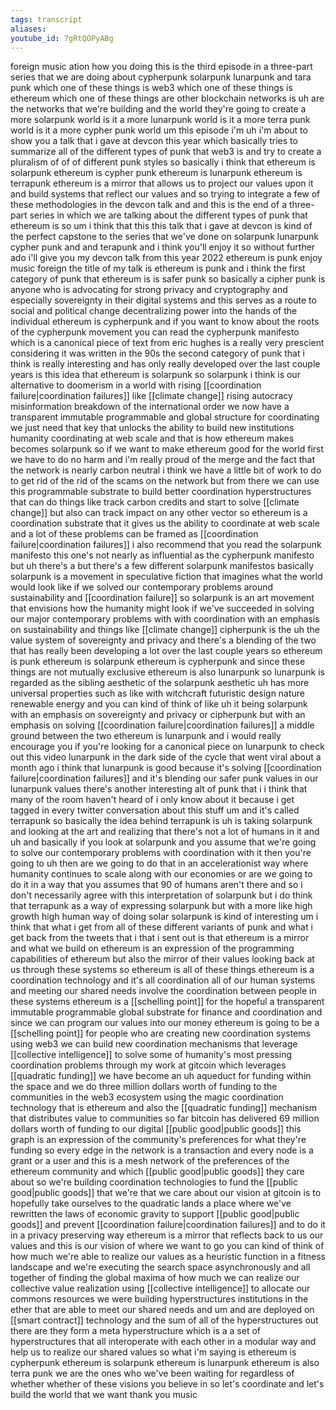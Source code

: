 ```yaml
---
tags: transcript
aliases:
youtube_id: 7gRtQOPyABg
---
```


foreign music ation how you doing this is the third episode in a three-part series that we are doing about cypherpunk solarpunk lunarpunk and tara punk which one of these things is web3 which one of these things is ethereum which one of these things are other blockchain networks is uh are the networks that we're building and the world they're going to create a more solarpunk world is it a more lunarpunk world is it a more terra punk world is it a more cypher punk world um this episode i'm uh i'm about to show you a talk that i gave at devcon this year which basically tries to summarize all of the different types of punk that web3 is and try to create a pluralism of of of different punk styles so basically i think that ethereum is solarpunk ethereum is cypher punk ethereum is lunarpunk ethereum is terrapunk ethereum is a mirror that allows us to project our values upon it and build systems that reflect our values and so trying to integrate a few of these methodologies in the devcon talk and and this is the end of a three-part series in which we are talking about the different types of punk that ethereum is so um i think that this this talk that i gave at devcon is kind of the perfect capstone to the series that we've done on solarpunk lunarpunk cypher punk and and terapunk and i think you'll enjoy it so without further ado i'll give you my devcon talk from this year 2022 ethereum is punk enjoy music foreign the title of my talk is ethereum is punk and i think the first category of punk that ethereum is is safer punk so basically a cipher punk is anyone who is advocating for strong privacy and cryptography and especially sovereignty in their digital systems and this serves as a route to social and political change decentralizing power into the hands of the individual ethereum is cypherpunk and if you want to know about the roots of the cypherpunk movement you can read the cypherpunk manifesto which is a canonical piece of text from eric hughes is a really very prescient considering it was written in the 90s the second category of punk that i think is really interesting and has only really developed over the last couple years is this idea that ethereum is solarpunk so solarpunk i think is our alternative to doomerism in a world with rising [[coordination failure|coordination failures]] like [[climate change]] rising autocracy misinformation breakdown of the international order we now have a transparent immutable programmable and global structure for coordinating we just need that key that unlocks the ability to build new institutions humanity coordinating at web scale and that is how ethereum makes becomes solarpunk so if we want to make ethereum good for the world first we have to do no harm and i'm really proud of the merge and the fact that the network is nearly carbon neutral i think we have a little bit of work to do to get rid of the rid of the scams on the network but from there we can use this programmable substrate to build better coordination hyperstructures that can do things like track carbon credits and start to solve [[climate change]] but also can track impact on any other vector so ethereum is a coordination substrate that it gives us the ability to coordinate at web scale and a lot of these problems can be framed as [[coordination failure|coordination failures]] i also recommend that you read the solarpunk manifesto this one's not nearly as influential as the cypherpunk manifesto but uh there's a but there's a few different solarpunk manifestos basically solarpunk is a movement in speculative fiction that imagines what the world would look like if we solved our contemporary problems around sustainability and [[coordination failure]] so solarpunk is an art movement that envisions how the humanity might look if we've succeeded in solving our major contemporary problems with with coordination with an emphasis on sustainability and things like [[climate change]] cipherpunk is the uh the value system of sovereignty and privacy and there's a blending of the two that has really been developing a lot over the last couple years so ethereum is punk ethereum is solarpunk ethereum is cypherpunk and since these things are not mutually exclusive ethereum is also lunarpunk so lunarpunk is regarded as the sibling aesthetic of the solarpunk aesthetic uh has more universal properties such as like with witchcraft futuristic design nature renewable energy and you can kind of think of like uh it being solarpunk with an emphasis on sovereignty and privacy or cipherpunk but with an emphasis on solving [[coordination failure|coordination failures]] a middle ground between the two ethereum is lunarpunk and i would really encourage you if you're looking for a canonical piece on lunarpunk to check out this video lunarpunk in the dark side of the cycle that went viral about a month ago i think that lunarpunk is good because it's solving [[coordination failure|coordination failures]] and it's blending our safer punk values in our lunarpunk values there's another interesting alt of punk that i i think that many of the room haven't heard of i only know about it because i get tagged in every twitter conversation about this stuff um and it's called terrapunk so basically the idea behind terrapunk is uh is taking solarpunk and looking at the art and realizing that there's not a lot of humans in it and uh and basically if you look at solarpunk and you assume that we're going to solve our contemporary problems with coordination with it then you're going to uh then are we going to do that in an accelerationist way where humanity continues to scale along with our economies or are we going to do it in a way that you assumes that 90 of humans aren't there and so i don't necessarily agree with this interpretation of solarpunk but i do think that terrapunk as a way of expressing solarpunk but with a more like high growth high human way of doing solar solarpunk is kind of interesting um i think that what i get from all of these different variants of punk and what i get back from the tweets that i that i sent out is that ethereum is a mirror and what we build on ethereum is an expression of the programming capabilities of ethereum but also the mirror of their values looking back at us through these systems so ethereum is all of these things ethereum is a coordination technology and it's all coordination all of our human systems and meeting our shared needs involve the coordination between people in these systems ethereum is a [[schelling point]] for the hopeful a transparent immutable programmable global substrate for finance and coordination and since we can program our values into our money ethereum is going to be a [[schelling point]] for people who are creating new coordination systems using web3 we can build new coordination mechanisms that leverage [[collective intelligence]] to solve some of humanity's most pressing coordination problems through my work at gitcoin which leverages [[quadratic funding]] we have become an uh aqueduct for funding within the space and we do three million dollars worth of funding to the communities in the web3 ecosystem using the magic coordination technology that is ethereum and also the [[quadratic funding]] mechanism that distributes value to communities so far bitcoin has delivered 69 million dollars worth of funding to our digital [[public good|public goods]] this graph is an expression of the community's preferences for what they're funding so every edge in the network is a transaction and every node is a grant or a user and this is a mesh network of the preferences of the ethereum community and which [[public good|public goods]] they care about so we're building coordination technologies to fund the [[public good|public goods]] that we're that we care about our vision at gitcoin is to hopefully take ourselves to the quadratic lands a place where we've rewritten the laws of economic gravity to support [[public good|public goods]] and prevent [[coordination failure|coordination failures]] and to do it in a privacy preserving way ethereum is a mirror that reflects back to us our values and this is our vision of where we want to go you can kind of think of how much we're able to realize our values as a heuristic function in a fitness landscape and we're executing the search space asynchronously and all together of finding the global maxima of how much we can realize our collective value realization using [[collective intelligence]] to allocate our commons resources we were building hyperstructures institutions in the ether that are able to meet our shared needs and um and are deployed on [[smart contract]] technology and the sum of all of the hyperstructures out there are they form a meta hyperstructure which is a a set of hyperstructures that all interoperate with each other in a modular way and help us to realize our shared values so what i'm saying is ethereum is cypherpunk ethereum is solarpunk ethereum is lunarpunk ethereum is also terra punk we are the ones who we've been waiting for regardless of whether whether of these visions you believe in so let's coordinate and let's build the world that we want thank you music